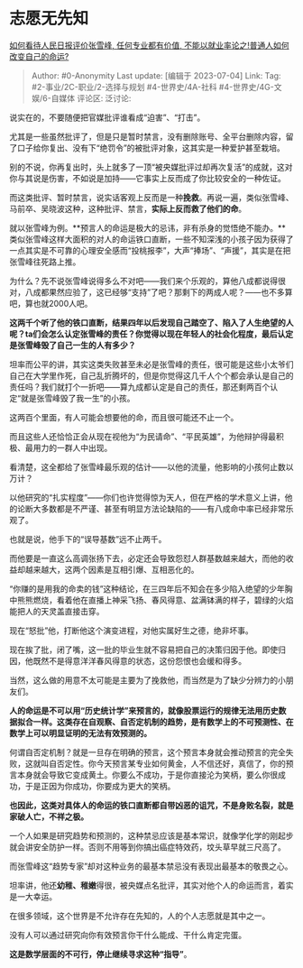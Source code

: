 # 志愿无先知
[如何看待人民日报评价张雪峰, 任何专业都有价值, 不能以就业率论之!普通人如何改变自己的命运?](https://www.zhihu.com/question/609423843/answer/3100918712)

> Author: #0-Anonymity
> Last update: [编辑于 2023-07-04]
> Link:
> Tag: #2-事业/2C-职业/2-选择与规划 #4-世界史/4A-社科 #4-世界史/4G-文娱/6-自媒体 
> 评论区:
> 泛讨论:

说实在的，不要随便把官媒批评谁看成“迫害”、“打击”。

尤其是一些虽然批评了，但是只是暂时禁言，没有删除账号、全平台删除内容，留了口子给你复出、没有下“绝罚令”的被批评对象，这其实是一种爱护甚至栽培。

别的不说，你再复出时，头上就多了一顶“被央媒批评过却再次复活”的成就，这对你与其说是伤害，不如说是加持——它事实上反而成了你比较安全的一种佐证。

而这类批评、暂时禁言，说实话客观上反而是一种**挽救**。再说一遍，类似张雪峰、马前卒、吴晓波这种，这种批评、禁言，**实际上反而救了他们的命**。

就以张雪峰为例。**预言人的命运是极大的忌讳，非有杀身的觉悟绝不能办。**类似张雪峰这样大面积的对人的命运铁口直断，一些不知深浅的小孩子因为获得了一点其实是不可靠的心理安全感而“投桃报李”，大声“捧场”、“声援”，其实是在把张雪峰往死路上推。

为什么？先不说张雪峰说得多么不对吧——我们来个乐观的，算他八成都说得很对，八成都果然应验了，这已经够“支持”了吧？那剩下的两成人呢？——也不多算吧，算也就2000人吧。

**这两千个听了他的铁口直断，结果四年以后发现自己踏空了、陷入了人生绝望的人呢？ta们会怎么认定张雪峰的责任？你觉得以现在年轻人的社会化程度，最后认定是张雪峰毁了自己一生的人有多少？**

坦率而公平的讲，其实这类失败甚至未必是张雪峰的责任，很可能是这些小太爷们自己在大学里作死，自己乱折腾坏的，但是你觉得这几千人个个都会承认是自己的责任吗？我们就打个一折吧——算九成都认定是自己的责任，那还剩两百个认定“就是张雪峰毁了我一生”的小孩。

这两百个里面，有人可能会想要他的命，而且很可能还不止一个。

而且这些人还恰恰正会从现在视他为“为民请命”、“平民英雄”，为他辩护得最积极、最用力的一群人中出现。

看清楚，这全都给了张雪峰最乐观的估计——以他的流量，他影响的小孩何止数以万计？

以他研究的“扎实程度”——你们也许觉得惊为天人，但在严格的学术意义上讲，他的论断大多数都是不严谨、甚至有明显方法论缺陷的——有八成命中率已经非常乐观了。

也就是说，他手下的“误导基数”远不止两千。

而他要是一直这么高调张扬下去，必定还会导致怨怼人群基数越来越大，而他的收益却越来越大，这两个因素是互相引爆、互相恶化的。

“你赚的是用我的命卖的钱”这种结论，在三四年后不知会在多少陷入绝望的少年胸中熊熊燃烧，看着他在直播上神采飞扬、春风得意、盆满钵满的样子，碧绿的火焰能把人的天灵盖直接击穿。

现在“怒批”他，打断他这个演变进程，对他实属好生之德，绝非坏事。

现在挨了批，闭了嘴，这一批的毕业生就不容易把自己的决策归因于他。即使归因，他既然不是得意洋洋春风得意的状态，这份怨恨也会缓和得多。

当然，这么做的用意不太可能是主要为了挽救他，而当然是为了缺少分辨力的小朋友们。

**人的命运是不可以用“历史统计学”来预言的，就像股票运行的规律无法用历史数据拟合一样。这类存在自观察、自否定机制的趋势，是有数学上的不可预测性、在数学上可以明显证明的无法有效预测的。**

何谓自否定机制？就是一旦存在明确的预言，这个预言本身就会推动预言的完全失败，这就叫自否定性。你今天预言某专业如何黄金，人不信还好，真信了，你的预言本身就会导致它变成黄土。你要么不成功，于是你直接沦为笑柄，要么你很成功，于是正因为你成功，你要成为更大的笑柄。

**也因此，这类对具体人的命运的铁口直断都自带凶恶的诅咒，不是身败名裂，就是家破人亡，不祥之极。**

一个人如果是研究趋势和预测的，这种禁忌应该是基本常识，就像学化学的刚起步就会讲安全防护一样。否则不用等到你搞出癌症特效药，坟头草早就三尺高了。

而张雪峰这“趋势专家”却对这种业务的最基本禁忌没有表现出最基本的敬畏之心。

坦率讲，他还**幼稚、稚嫩**得很，被央媒点名批评，其实对他个人的命运而言，着实是一大幸运。

在很多领域，这个世界是不允许存在先知的，人的个人志愿就是其中之一。

没有人可以通过研究向你有效预言你干什么能成、干什么肯定完蛋。

**这是数学层面的不可行，停止继续寻求这种“指导”**。
